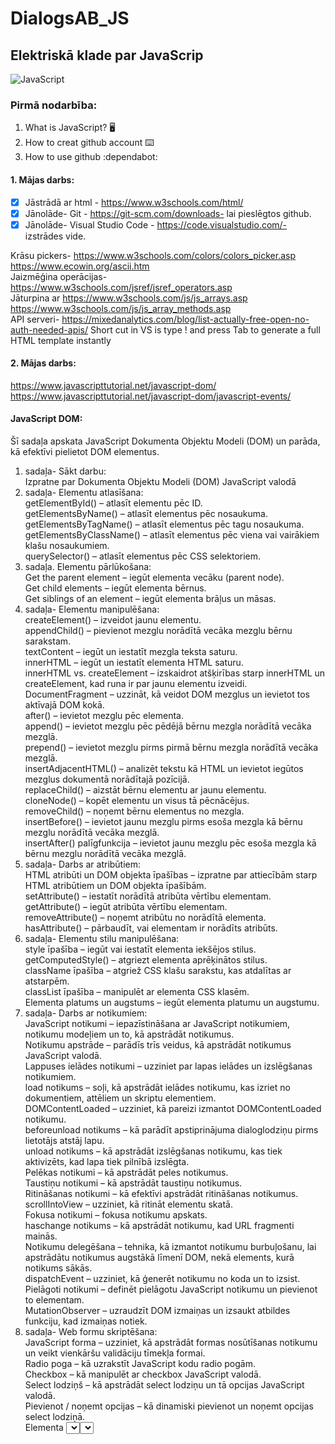 # DialogsAB_JS
## Elektriskā klade par JavaScrip
![JavaScript](https://github.com/user-attachments/assets/0676b5de-855c-442c-8484-52e3bb81dd25)


### Pirmā nodarbība:
1. What is JavaScript? :desktop_computer:
2. How to creat github account :keyboard:
3. How to use github :dependabot:

#### 1. Mājas darbs:
- [X] Jāstrādā ar html - https://www.w3schools.com/html/
- [X] Jānolāde- Git - https://git-scm.com/downloads- lai pieslēgtos github.
- [X] Jānolāde- Visual Studio Code - https://code.visualstudio.com/- izstrādes vide.

Krāsu pickers- https://www.w3schools.com/colors/colors_picker.asp
https://www.ecowin.org/ascii.htm <br>
Jaizmēģina operācijas- https://www.w3schools.com/jsref/jsref_operators.asp <br>
Jāturpina ar https://www.w3schools.com/js/js_arrays.asp
https://www.w3schools.com/js/js_array_methods.asp <br>
API serveri- https://mixedanalytics.com/blog/list-actually-free-open-no-auth-needed-apis/
Short cut in VS is type ! and press Tab to generate a full HTML template instantly<br>

#### 2. Mājas darbs:
https://www.javascripttutorial.net/javascript-dom/<br>
https://www.javascripttutorial.net/javascript-dom/javascript-events/<br>

#### JavaScript DOM:
Šī sadaļa apskata JavaScript Dokumenta Objektu Modeli (DOM) un parāda, kā efektīvi pielietot DOM elementus.

1. sadaļa- Sākt darbu: <br>
Izpratne par Dokumenta Objektu Modeli (DOM) JavaScript valodā
2. sadaļa- Elementu atlasīšana: <br>
getElementById() – atlasīt elementu pēc ID. <br>
getElementsByName() – atlasīt elementus pēc nosaukuma.<br>
getElementsByTagName() – atlasīt elementus pēc tagu nosaukuma.<br>
getElementsByClassName() – atlasīt elementus pēc viena vai vairākiem klašu nosaukumiem.<br>
querySelector() – atlasīt elementus pēc CSS selektoriem.<br>
3. sadaļa. Elementu pārlūkošana: <br>
Get the parent element – iegūt elementa vecāku (parent node).<br>
Get child elements – iegūt elementa bērnus.<br>
Get siblings of an element – iegūt elementa brāļus un māsas.<br>
4. sadaļa- Elementu manipulēšana:<br>
createElement() – izveidot jaunu elementu.<br>
appendChild() – pievienot mezglu norādītā vecāka mezglu bērnu sarakstam.<br>
textContent – iegūt un iestatīt mezgla teksta saturu.<br>
innerHTML – iegūt un iestatīt elementa HTML saturu.<br>
innerHTML vs. createElement – izskaidrot atšķirības starp innerHTML un createElement, kad runa ir par jaunu elementu izveidi.<br>
DocumentFragment – uzzināt, kā veidot DOM mezglus un ievietot tos aktīvajā DOM kokā.<br>
after() – ievietot mezglu pēc elementa.<br>
append() – ievietot mezglu pēc pēdējā bērnu mezgla norādītā vecāka mezglā.<br>
prepend() – ievietot mezglu pirms pirmā bērnu mezgla norādītā vecāka mezglā.<br>
insertAdjacentHTML() – analizēt tekstu kā HTML un ievietot iegūtos mezglus dokumentā norādītajā pozīcijā.<br>
replaceChild() – aizstāt bērnu elementu ar jaunu elementu.<br>
cloneNode() – kopēt elementu un visus tā pēcnācējus.<br>
removeChild() – noņemt bērnu elementus no mezgla.<br>
insertBefore() – ievietot jaunu mezglu pirms esoša mezgla kā bērnu mezglu norādītā vecāka mezglā.<br>
insertAfter() palīgfunkcija – ievietot jaunu mezglu pēc esoša mezgla kā bērnu mezglu norādītā vecāka mezglā.<br>
5. sadaļa- Darbs ar atribūtiem:<br>
HTML atribūti un DOM objekta īpašības – izpratne par attiecībām starp HTML atribūtiem un DOM objekta īpašībām.<br>
setAttribute() – iestatīt norādītā atribūta vērtību elementam.<br>
getAttribute() – iegūt atribūta vērtību elementam.<br>
removeAttribute() – noņemt atribūtu no norādītā elementa.<br>
hasAttribute() – pārbaudīt, vai elementam ir norādīts atribūts.<br>
6. sadaļa- Elementu stilu manipulēšana:<br>
style īpašība – iegūt vai iestatīt elementa iekšējos stilus.<br>
getComputedStyle() – atgriezt elementa aprēķinātos stilus.<br>
className īpašība – atgriež CSS klašu sarakstu, kas atdalītas ar atstarpēm.<br>
classList īpašība – manipulēt ar elementa CSS klasēm.<br>
Elementa platums un augstums – iegūt elementa platumu un augstumu.<br>
7. sadaļa- Darbs ar notikumiem:<br>
JavaScript notikumi – iepazīstināšana ar JavaScript notikumiem, notikumu modeļiem un to, kā apstrādāt notikumus.<br>
Notikumu apstrāde – parādīs trīs veidus, kā apstrādāt notikumus JavaScript valodā.<br>
Lappuses ielādes notikumi – uzziniet par lapas ielādes un izslēgšanas notikumiem.<br>
load notikums – soļi, kā apstrādāt ielādes notikumu, kas izriet no dokumentiem, attēliem un skriptu elementiem.<br>
DOMContentLoaded – uzziniet, kā pareizi izmantot DOMContentLoaded notikumu.<br>
beforeunload notikums – kā parādīt apstiprinājuma dialoglodziņu pirms lietotājs atstāj lapu.<br>
unload notikums – kā apstrādāt izslēgšanas notikumu, kas tiek aktivizēts, kad lapa tiek pilnībā izslēgta.<br>
Pelēkas notikumi – kā apstrādāt peles notikumus.<br>
Taustiņu notikumi – kā apstrādāt taustiņu notikumus.<br>
Ritināšanas notikumi – kā efektīvi apstrādāt ritināšanas notikumus.<br>
scrollIntoView – uzziniet, kā ritināt elementu skatā.<br>
Fokusa notikumi – fokusa notikumu apskats.<br>
haschange notikums – kā apstrādāt notikumu, kad URL fragmenti mainās.<br>
Notikumu delegēšana – tehnika, kā izmantot notikumu burbuļošanu, lai apstrādātu notikumus augstākā līmenī DOM, nekā elements, kurā notikums sākās.<br>
dispatchEvent – uzziniet, kā ģenerēt notikumu no koda un to izsist.<br>
Pielāgoti notikumi – definēt pielāgotu JavaScript notikumu un pievienot to elementam.<br>
MutationObserver – uzraudzīt DOM izmaiņas un izsaukt atbildes funkciju, kad izmaiņas notiek.<br>
8. sadaļa-  Web formu skriptēšana:<br>
JavaScript forma – uzziniet, kā apstrādāt formas nosūtīšanas notikumu un veikt vienkāršu validāciju tīmekļa formai.<br>
Radio poga – kā uzrakstīt JavaScript kodu radio pogām.<br>
Checkbox – kā manipulēt ar checkbox JavaScript valodā.<br>
Select lodziņš – kā apstrādāt select lodziņu un tā opcijas JavaScript valodā.<br>
Pievienot / noņemt opcijas – kā dinamiski pievienot un noņemt opcijas select lodziņā.<br>
Elementa <select> vienumu noņemšana nosacīti – kā nosacīti noņemt vienumus no <select> elementa.<br>
change notikuma apstrāde – kā apstrādāt change notikumu ievades tekstā, radio pogās, checkbox un select elementos.<br>
input notikuma apstrāde – kā apstrādāt input notikumu, kad ievades elementa vērtība mainās.








